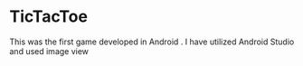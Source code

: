 # TicTacToe

This was the first game developed in Android . I have utilized Android Studio and used image view 
